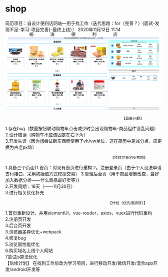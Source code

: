 # shop
简历项目：自设计便利店网站—用于找工作（迭代思路：for（完善？）{面试-发现不足-学习-项目完善}-最终上线））          2020年11月12日 11:14
![image](https://github.com/yt-fool/shop/blob/master/img1.jpg)  
                                                          
                                                        【具备问题】      
1.存在bug（数量按钮联动购物车点击减少时会出现购物车-商品组件错乱问题）    
2.设计错误（购物车不应该固定在右下角）  
3.开发失误（因为想尝试新东西而使用了vh/vw单位，这在简历中是减分点，应更换为古老px值）  

                                                   【项目完善初步构想】
1.具备三个页面{1.首页：对现有首页进行重构  2。注册登录页（由于个人没法申请支付接口，采用初始值方式模拟交易）  3.管理后台页（用于商品增删改查，最好加入数据分析——什么商品最好卖等）}    
2.开发周期：18天（——11月30日）  
3.进行相关优化补充  

                                                  【计划（优先级排序）】
1.首页重新设计，并用elementUI，vue-rouder，axios，vuex进行代码重构  
2.注册页开发  
3.后台页开发  
3.浏览器差异优化+webpack  
4.修复bug  
5.浏览器性能优化  
6.购买域名上线个人网站  
7尝试js算法优化  
                                                      【后续计划】
在找到工作后改为学习项目，进行移动开发/微信开发/混合app开发/android开发等  
